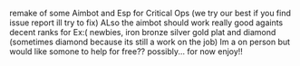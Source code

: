 remake of some Aimbot and Esp for Critical Ops (we try our best if you find issue report ill try to fix) ALso the aimbot should work really good againts decent ranks for Ex:( newbies, iron bronze silver gold plat and diamond (sometimes diamond because its still a work on the job) Im a on person but would like somone to help for free?? possibly... for now enjoy!!
